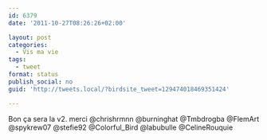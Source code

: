 ```yaml
---
id: 6379
date: '2011-10-27T08:26:26+02:00'

layout: post
categories:
  - Vis ma vie
tags:
  - tweet
format: status
publish_social: no
guid: 'http://tweets.local/?birdsite_tweet=129474018469351424'

---
```


Bon ça sera la v2. merci @chrishrmnn @burninghat @Tmbdrogba @FlemArt @spykrew07 @stefie92 @Colorful\_Bird @labubulle @CelineRouquie